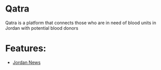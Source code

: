 # Qatra
Qatra is a platform that connects those who are in need of blood units in Jordan with potential blood donors

# Features:

- [Jordan News](https://www.jordannews.jo/Section-109/News/New-app-connects-patients-with-blood-donors-2668)
